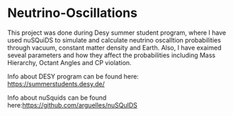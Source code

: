 # Neutrino-Oscillations

This project was done during Desy summer student program, where I have used nuSQuiDS to simulate and calculate neutrino oscalltion probabilities through vacuum, constant matter density and Earth. Also, I have exaimed seveal parameters and how they affect the probabilities including Mass Hierarchy, Octant Angles and CP violation.

Info about DESY program can be found here: https://summerstudents.desy.de/

Info about nuSquids can be found here:https://github.com/arguelles/nuSQuIDS

